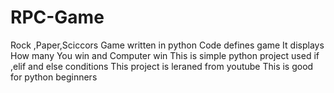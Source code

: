# RPC-Game
Rock ,Paper,Sciccors Game written in python
Code defines game 
It displays How many You win and Computer win 
This is simple python project used if ,elif and else conditions 
This project is leraned from youtube
This is good for python beginners


